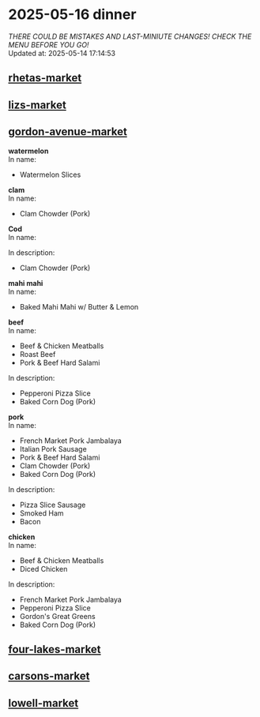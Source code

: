 # 2025-05-16 dinner  
*THERE COULD BE MISTAKES AND LAST-MINIUTE CHANGES! CHECK THE MENU BEFORE YOU GO!*  
Updated at: 2025-05-14 17:14:53  
## [rhetas-market](https://wisc-housingdining.nutrislice.com/menu/rhetas-market/dinner/2025-05-16)  
## [lizs-market](https://wisc-housingdining.nutrislice.com/menu/lizs-market/dinner/2025-05-16)  
## [gordon-avenue-market](https://wisc-housingdining.nutrislice.com/menu/gordon-avenue-market/dinner/2025-05-16)  
**watermelon**  
In name:   
 - Watermelon Slices  
  
**clam**  
In name:   
 - Clam Chowder (Pork)  
  
**Cod**  
In name:   
  
In description:   
 - Clam Chowder (Pork)  
  
**mahi mahi**  
In name:   
 - Baked Mahi Mahi w/ Butter & Lemon  
  
**beef**  
In name:   
 - Beef & Chicken Meatballs  
 - Roast Beef  
 - Pork & Beef Hard Salami  
  
In description:   
 - Pepperoni Pizza Slice  
 - Baked Corn Dog (Pork)  
  
**pork**  
In name:   
 - French Market Pork Jambalaya  
 - Italian Pork Sausage  
 - Pork & Beef Hard Salami  
 - Clam Chowder (Pork)  
 - Baked Corn Dog (Pork)  
  
In description:   
 - Pizza Slice Sausage  
 - Smoked Ham  
 - Bacon  
  
**chicken**  
In name:   
 - Beef & Chicken Meatballs  
 - Diced Chicken  
  
In description:   
 - French Market Pork Jambalaya  
 - Pepperoni Pizza Slice  
 - Gordon's Great Greens  
 - Baked Corn Dog (Pork)  
  
## [four-lakes-market](https://wisc-housingdining.nutrislice.com/menu/four-lakes-market/dinner/2025-05-16)  
## [carsons-market](https://wisc-housingdining.nutrislice.com/menu/carsons-market/dinner/2025-05-16)  
## [lowell-market](https://wisc-housingdining.nutrislice.com/menu/lowell-market/dinner/2025-05-16)  
  
